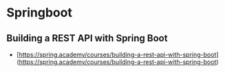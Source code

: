# Springboot
## Building a REST API with Spring Boot
- [https://spring.academy/courses/building-a-rest-api-with-spring-boot] (https://spring.academy/courses/building-a-rest-api-with-spring-boot)

